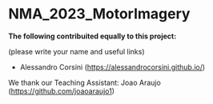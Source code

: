 # NMA_2023_MotorImagery

**The following contribuited equally to this project:**

(please write your name and useful links)

  - Alessandro Corsini (https://alessandrocorsini.github.io/)

We thank our Teaching Assistant: Joao Araujo (https://github.com/joaoaraujo1)
